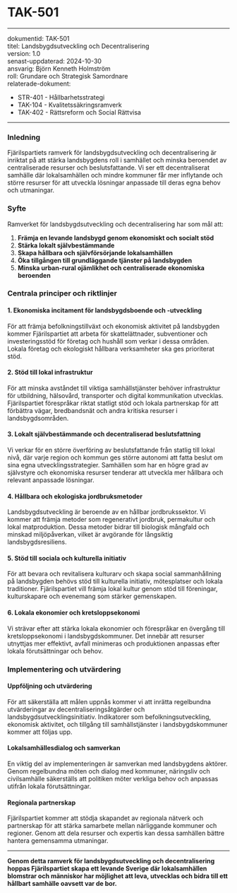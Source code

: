 # TAK-501
---
dokumentid: TAK-501  
titel: Landsbygdsutveckling och Decentralisering  
version: 1.0  
senast-uppdaterad: 2024-10-30  
ansvarig: Björn Kenneth Holmström  
roll: Grundare och Strategisk Samordnare  
relaterade-dokument:
  - STR-401 - Hållbarhetsstrategi  
  - TAK-104 - Kvalitetssäkringsramverk  
  - TAK-402 - Rättsreform och Social Rättvisa  
---

### Inledning  
Fjärilspartiets ramverk för landsbygdsutveckling och decentralisering är inriktat på att stärka landsbygdens roll i samhället och minska beroendet av centraliserade resurser och beslutsfattande. Vi ser ett decentraliserat samhälle där lokalsamhällen och mindre kommuner får mer inflytande och större resurser för att utveckla lösningar anpassade till deras egna behov och utmaningar. 

### Syfte  
Ramverket för landsbygdsutveckling och decentralisering har som mål att:

1. **Främja en levande landsbygd genom ekonomiskt och socialt stöd**  
2. **Stärka lokalt självbestämmande**  
3. **Skapa hållbara och självförsörjande lokalsamhällen**  
4. **Öka tillgången till grundläggande tjänster på landsbygden**  
5. **Minska urban-rural ojämlikhet och centraliserade ekonomiska beroenden**

### Centrala principer och riktlinjer

#### 1. Ekonomiska incitament för landsbygdsboende och -utveckling  
För att främja befolkningstillväxt och ekonomisk aktivitet på landsbygden kommer Fjärilspartiet att arbeta för skattelättnader, subventioner och investeringsstöd för företag och hushåll som verkar i dessa områden. Lokala företag och ekologiskt hållbara verksamheter ska ges prioriterat stöd.

#### 2. Stöd till lokal infrastruktur  
För att minska avståndet till viktiga samhällstjänster behöver infrastruktur för utbildning, hälsovård, transporter och digital kommunikation utvecklas. Fjärilspartiet förespråkar riktat statligt stöd och lokala partnerskap för att förbättra vägar, bredbandsnät och andra kritiska resurser i landsbygdsområden.

#### 3. Lokalt självbestämmande och decentraliserad beslutsfattning  
Vi verkar för en större överföring av beslutsfattande från statlig till lokal nivå, där varje region och kommun ges större autonomi att fatta beslut om sina egna utvecklingsstrategier. Samhällen som har en högre grad av självstyre och ekonomiska resurser tenderar att utveckla mer hållbara och relevant anpassade lösningar.

#### 4. Hållbara och ekologiska jordbruksmetoder  
Landsbygdsutveckling är beroende av en hållbar jordbrukssektor. Vi kommer att främja metoder som regenerativt jordbruk, permakultur och lokal matproduktion. Dessa metoder bidrar till biologisk mångfald och minskad miljöpåverkan, vilket är avgörande för långsiktig landsbygdsresiliens.

#### 5. Stöd till sociala och kulturella initiativ  
För att bevara och revitalisera kulturarv och skapa social sammanhållning på landsbygden behövs stöd till kulturella initiativ, mötesplatser och lokala traditioner. Fjärilspartiet vill främja lokal kultur genom stöd till föreningar, kulturskapare och evenemang som stärker gemenskapen.

#### 6. Lokala ekonomier och kretsloppsekonomi  
Vi strävar efter att stärka lokala ekonomier och förespråkar en övergång till kretsloppsekonomi i landsbygdskommuner. Det innebär att resurser utnyttjas mer effektivt, avfall minimeras och produktionen anpassas efter lokala förutsättningar och behov.

### Implementering och utvärdering  

#### Uppföljning och utvärdering  
För att säkerställa att målen uppnås kommer vi att inrätta regelbundna utvärderingar av decentraliseringsåtgärder och landsbygdsutvecklingsinitiativ. Indikatorer som befolkningsutveckling, ekonomisk aktivitet, och tillgång till samhällstjänster i landsbygdskommuner kommer att följas upp.

#### Lokalsamhällesdialog och samverkan  
En viktig del av implementeringen är samverkan med landsbygdens aktörer. Genom regelbundna möten och dialog med kommuner, näringsliv och civilsamhälle säkerställs att politiken möter verkliga behov och anpassas utifrån lokala förutsättningar.

#### Regionala partnerskap
Fjärilspartiet kommer att stödja skapandet av regionala nätverk och partnerskap för att stärka samarbete mellan närliggande kommuner och regioner. Genom att dela resurser och expertis kan dessa samhällen bättre hantera gemensamma utmaningar.

---

**Genom detta ramverk för landsbygdsutveckling och decentralisering hoppas Fjärilspartiet skapa ett levande Sverige där lokalsamhällen blomstrar och människor har möjlighet att leva, utvecklas och bidra till ett hållbart samhälle oavsett var de bor.**
